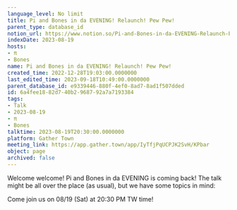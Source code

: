 ```yaml
---
language_level: No limit
title: Pi and Bones in da EVENING! Relaunch! Pew Pew!
parent_type: database_id
notion_url: https://www.notion.so/Pi-and-Bones-in-da-EVENING-Relaunch-Pew-Pew-6a4fee1882d740b2968792a7a7193384
indexDate: 2023-08-19
hosts:
- π
- Bones
name: Pi and Bones in da EVENING! Relaunch! Pew Pew!
created_time: 2022-12-28T19:03:00.0000000
last_edited_time: 2023-09-18T10:49:00.0000000
parent_database_id: e9339446-880f-4ef0-8ad7-8ad1f507dded
id: 6a4fee18-82d7-40b2-9687-92a7a7193384
tags:
- Talk
- 2023-08-19
- π
- Bones
talktime: 2023-08-19T20:30:00.0000000
platform: Gather Town
meeting_link: https://app.gather.town/app/IyTfjPqUCPJK2SvH/KPbar
object: page
archived: false
---
```


Welcome welcome! Pi and Bones in da EVENING is coming back! 
The talk might be all over the place (as usual), but we have some topics in mind:


   
   
   

Come join us on 08/19 (Sat) at 20:30 PM TW time!























